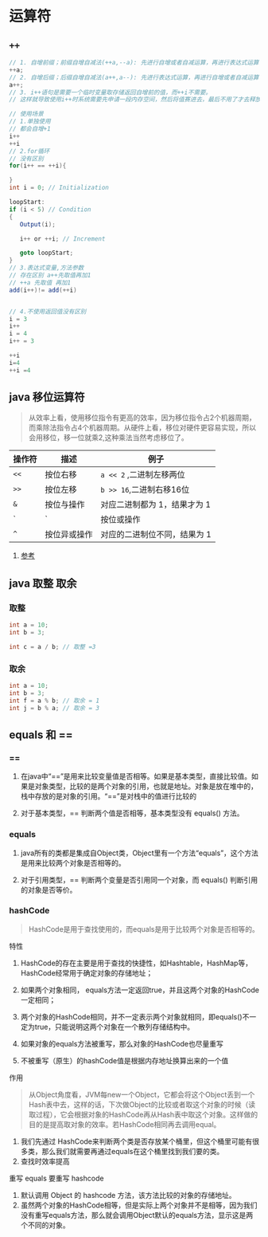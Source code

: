 # 运算符

## `++`

```java
// 1. 自增前缀；前缀自增自减法(++a,--a): 先进行自增或者自减运算，再进行表达式运算
++a;
// 2. 自增后缀；后缀自增自减法(a++,a--): 先进行表达式运算，再进行自增或者自减运算 实例
a++;
// 3. i++语句是需要一个临时变量取存储返回自增前的值，而++i不需要。
// 这样就导致使用i++时系统需要先申请一段内存空间，然后将值赛进去，最后不用了才去释放

// 使用场景
// 1.单独使用
// 都会自增+1
i++
++i
// 2.for循环
// 没有区别
for(i++ == ++i){

}
int i = 0; // Initialization

loopStart:
if (i < 5) // Condition
{
   Output(i);

   i++ or ++i; // Increment

   goto loopStart;
}
// 3.表达式变量,方法参数
// 存在区别 a++先取值再加1
// ++a 先取值 再加1
add(i++)!= add(++i)


// 4.不使用返回值没有区别
i = 3
i++
i = 4
i++ = 3

++i
i=4
++i =4
```

## java 移位运算符

> 从效率上看，使用移位指令有更高的效率，因为移位指令占2个机器周期，而乘除法指令占4个机器周期。从硬件上看，移位对硬件更容易实现，所以会用移位，移一位就乘2,这种乘法当然考虑移位了。

操作符 | 描述 | 例子
---|---|---
`<<` | 按位右移 | `a << 2` ,二进制左移两位
`>>` | 按位左移 | `b >> 16`,二进制右移16位
`&` | 按位与操作 | 对应二进制都为 1，结果才为 1
`|` | 按位或操作 | 有一个二进制为 1，结果就为 1
`^` | 按位异或操作 | 对应的二进制位不同，结果为 1

1. [参考](https://zhuanlan.zhihu.com/p/26890617)

## java 取整 取余

### 取整

```java
int a = 10;
int b = 3;

int c = a / b; // 取整 =3

```

### 取余

```java
int a = 10;
int b = 3;
int f = a % b; // 取余 = 1
int j = b % a; // 取余 = 3
```

## equals 和 ==

### ==

1. 在java中“==”是用来比较变量值是否相等。如果是基本类型，直接比较值。如果是对象类型，比较的是两个对象的引用，也就是地址。对象是放在堆中的，栈中存放的是对象的引用。“==”是对栈中的值进行比较的

2. 对于基本类型，== 判断两个值是否相等，基本类型没有 equals() 方法。

### equals

1. java所有的类都是集成自Object类，Object里有一个方法“equals”，这个方法是用来比较两个对象是否相等的。

2. 对于引用类型，== 判断两个变量是否引用同一个对象，而 equals() 判断引用的对象是否等价。

### hashCode

> HashCode是用于查找使用的，而equals是用于比较两个对象是否相等的。

特性

1. HashCode的存在主要是用于查找的快捷性，如Hashtable，HashMap等，HashCode经常用于确定对象的存储地址；

2. 如果两个对象相同， equals方法一定返回true，并且这两个对象的HashCode一定相同；

3. 两个对象的HashCode相同，并不一定表示两个对象就相同，即equals()不一定为true，只能说明这两个对象在一个散列存储结构中。

4. 如果对象的equals方法被重写，那么对象的HashCode也尽量重写
   
5. 不被重写（原生）的hashCode值是根据内存地址换算出来的一个值

作用

> 从Object角度看，JVM每new一个Object，它都会将这个Object丢到一个Hash表中去，这样的话，下次做Object的比较或者取这个对象的时候（读取过程），它会根据对象的HashCode再从Hash表中取这个对象。这样做的目的是提高取对象的效率。若HashCode相同再去调用equal。

1. 我们先通过 HashCode来判断两个类是否存放某个桶里，但这个桶里可能有很多类，那么我们就需要再通过equals在这个桶里找到我们要的类。 
2. 查找时效率提高

重写 equals 要重写 hashcode

1. 默认调用 Object 的 hashcode 方法，该方法比较的对象的存储地址。
2. 虽然两个对象的HashCode相等，但是实际上两个对象并不是相等，因为我们没有重写equals方法，那么就会调用Object默认的equals方法，显示这是两个不同的对象。



